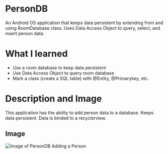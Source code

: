 # PersonDB
An Android OS application that keeps data persistent by extending from and using RoomDatabase class. Uses Data Access Object to query, select, and insert person data.

# What I learned
* Use a room database to keep data persistent
* Use Data Access Object to query room database
* Mark a class (create a SQL table) with @Entity, @Primarykey, etc.

# Description and Image
This application has the ability to add person data to a database. Keeps data persistent. Data is binded to a recyclerview.

## Image
![Image of PersonDB Adding a Person](https://github.com/negrt/cv/blob/master/images/PersonDBEnterName.png?raw=true)
